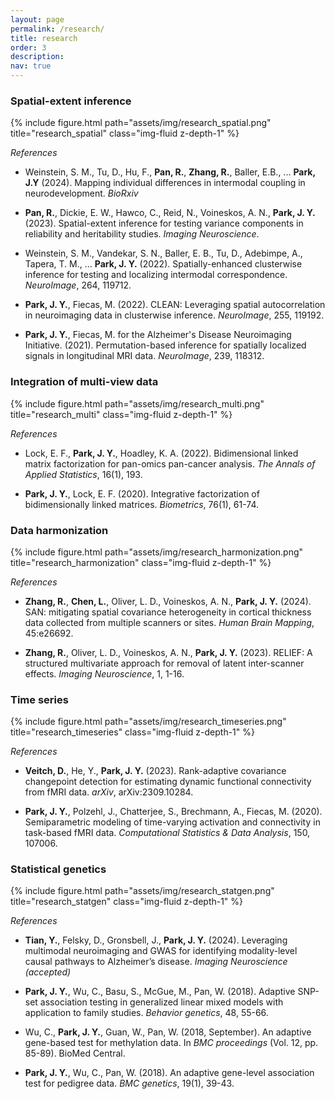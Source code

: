 ```yaml
---
layout: page
permalink: /research/
title: research
order: 3
description: 
nav: true
---
```


### Spatial-extent inference

{% include figure.html path="assets/img/research_spatial.png" title="research_spatial"  class="img-fluid z-depth-1"  %}


*References* 

- Weinstein, S. M., Tu, D., Hu, F., **Pan, R.**, **Zhang, R.**, Baller, E.B., ... **Park, J.Y** (2024). Mapping individual differences in intermodal coupling in neurodevelopment. *BioRxiv*

- **Pan, R.**, Dickie, E. W., Hawco, C., Reid, N., Voineskos, A. N., **Park, J. Y.** (2023). Spatial-extent inference for testing variance components in reliability and heritability studies. *Imaging Neuroscience*.

- Weinstein, S. M., Vandekar, S. N., Baller, E. B., Tu, D., Adebimpe, A., Tapera, T. M., ... **Park, J. Y.** (2022). Spatially-enhanced clusterwise inference for testing and localizing intermodal correspondence. *NeuroImage*, 264, 119712. 
 

- **Park, J. Y.**, Fiecas, M. (2022). CLEAN: Leveraging spatial autocorrelation in neuroimaging data in clusterwise inference. *NeuroImage*, 255, 119192.

- **Park, J. Y.**, Fiecas, M. for the Alzheimer's Disease Neuroimaging Initiative. (2021). Permutation-based inference for spatially localized signals in longitudinal MRI data. *NeuroImage*, 239, 118312.

### Integration of multi-view data

{% include figure.html path="assets/img/research_multi.png" title="research_multi"    class="img-fluid z-depth-1" %}

*References*

- Lock, E. F., **Park, J. Y.**,  Hoadley, K. A. (2022). Bidimensional linked matrix factorization for pan-omics pan-cancer analysis. *The Annals of Applied Statistics*, 16(1), 193.

- **Park, J. Y.**,  Lock, E. F. (2020). Integrative factorization of bidimensionally linked matrices. *Biometrics*, 76(1), 61-74.

### Data harmonization

{% include figure.html path="assets/img/research_harmonization.png" title="research_harmonization"   class="img-fluid z-depth-1" %}

*References*

- **Zhang, R.**, **Chen, L.**, Oliver, L. D., Voineskos, A. N.,  **Park, J. Y.** (2024). SAN: mitigating spatial covariance heterogeneity in cortical thickness data collected from multiple scanners or sites. *Human Brain Mapping*, 45:e26692.

- **Zhang, R.**, Oliver, L. D., Voineskos, A. N.,  **Park, J. Y.** (2023). RELIEF: A structured multivariate approach for removal of latent inter-scanner effects. *Imaging Neuroscience*, 1, 1-16.

### Time series

{% include figure.html path="assets/img/research_timeseries.png" title="research_timeseries"  class="img-fluid z-depth-1"  %}

*References*


- **Veitch, D.**, He, Y.,  **Park, J. Y.** (2023). Rank-adaptive covariance changepoint detection for estimating dynamic functional connectivity from fMRI data. *arXiv*, arXiv:2309.10284.

- **Park, J. Y.**, Polzehl, J., Chatterjee, S., Brechmann, A., Fiecas, M. (2020). Semiparametric modeling of time-varying activation and connectivity in task-based fMRI data. *Computational Statistics & Data Analysis*, 150, 107006.

### Statistical genetics 

{% include figure.html path="assets/img/research_statgen.png" title="research_statgen" class="img-fluid z-depth-1" %}

*References*

- **Tian, Y.**, Felsky, D., Gronsbell, J., **Park, J. Y.** (2024). Leveraging multimodal neuroimaging and GWAS for identifying modality-level causal pathways to Alzheimer’s disease. *Imaging Neuroscience (accepted)* 



- **Park, J. Y.**, Wu, C., Basu, S., McGue, M.,  Pan, W. (2018). Adaptive SNP-set association testing in generalized linear mixed models with application to family studies. *Behavior genetics*, 48, 55-66.

- Wu, C., **Park, J. Y.**, Guan, W., Pan, W. (2018, September). An adaptive gene-based test for methylation data. In *BMC proceedings* (Vol. 12, pp. 85-89). BioMed Central.

- **Park, J. Y.**, Wu, C., Pan, W. (2018). An adaptive gene-level association test for pedigree data. *BMC genetics*, 19(1), 39-43.
